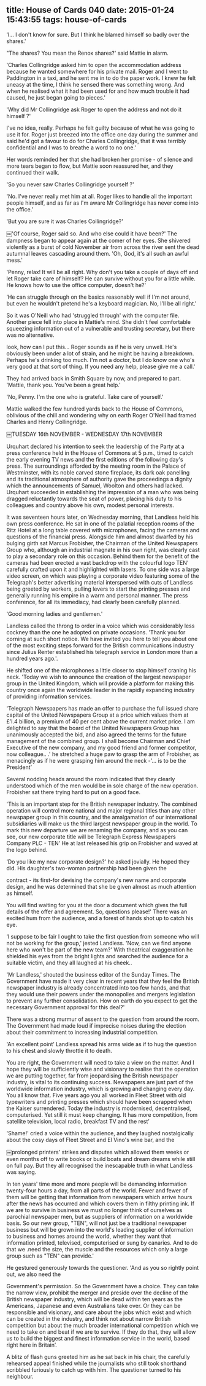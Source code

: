 title: House of Cards 040
date: 2015-01-24 15:43:55
tags: house-of-cards
---

‘I... I don't know for sure. But I think he blamed himself so badly over the shares.'

"The shares? You mean the Renox shares?' said Mattie in alarm.

'Charles Collingridge asked him to open the accommodation address because he wanted somewhere for his private mail. Roger and I went to Paddington in a taxi, and he sent me in to do the paper work. I knew he felt uneasy at the time, I think he sensed there was something wrong. And when he realised what it had been used for and how much trouble it had caused, he just began going to pieces.'

'Why did Mr Collingridge ask Roger to open the address and not do it himself ?'

I've no idea, really. Perhaps he felt guilty because of what he was going to use it for. Roger just breezed into the office one day during the summer and said he'd got a favour to do for Charles Collingridge, that it was terribly confidential and I was to breathe a word to no one.'

Her words reminded her that she had broken her promise - of silence and more tears began to flow, but Mattie soon reassured her, and they continued their walk.

'So you never saw Charles Collingridge yourself ?'

'No. I've never really met him at all. Roger likes to handle all the important people himself, and as far as I'm aware Mr Collingridge has never come into the office.'

'But you are sure it was Charles Collingridge?'

￼'Of course, Roger said so. And who else could it have been?' The dampness began to appear again at the comer of her eyes. She shivered violently as a burst of cold November air from across the river sent the dead autumnal leaves cascading around them. 'Oh, God, it's all such an awful mess.'

'Penny, relax! It will be all right. Why don't you take a couple of days off and let Roger take care of himself? He can survive without you for a little while. He knows how to use the office computer, doesn't he?'

‘He can struggle through on the basics reasonably well if I'm not around, but even he wouldn't pretend he's a keyboard magician. No, I’ll be all right.'

So it was O'Neill who had 'struggled through' with the computer file. Another piece fell into place in Mattie's mind. She didn't feel comfortable squeezing information out of a vulnerable and trusting secretary, but there was no alternative.

look, how can I put this... Roger sounds as if he is very unwell. He's obviously been under a lot of strain, and he might be having a breakdown. Perhaps he's drinking too much. I'm not a doctor, but I do know one who's very good at that sort of thing. If you need any help, please give me a call.'

They had arrived back in Smith Square by now, and prepared to part. 'Mattie, thank you. You've been a great help.'

'No, Penny. I'm the one who is grateful. Take care of yourself.'

Mattie walked the few hundred yards back to the House of Commons, oblivious of the chill and wondering why on earth Roger O'Neill had framed Charles and Henry Collingridge.

￼TUESDAY 16th NOVEMBER - WEDNESDAY 17th NOVEMBER

Urquhart declared his intention to seek the leadership of the Party at a press conference held in the House of Commons at 5 p.m., timed to catch the early evening TV news and the first editions of the following day's press. The surroundings afforded by the meeting room in the Palace of Westminster, with its noble carved stone fireplace, its dark oak panelling and its traditional atmosphere of authority gave the proceedings a dignity which the announcements of Samuel, Woolton and others had lacked. Urquhart succeeded in establishing the impression of a man who was being dragged reluctantly towards the seat of power, placing his duty to his colleagues and country above his own, modest personal interests.

It was seventeen hours later, on Wednesday morning, that Landless held his own press conference. He sat in one of the palatial reception rooms of the Ritz Hotel at a long table covered with microphones, facing the cameras and questions of the financial press. Alongside him and almost dwarfed by his bulging girth sat Marcus Frobisher, the Chairman of the United Newspapers Group who, although an industrial magnate in his own right, was clearly cast to play a secondary role on this occasion. Behind them for the benefit of the cameras had been erected a vast backdrop with the colourful logo TEN' carefully crafted upon it and highlighted with lasers. To one side was a large video screen, on which was playing a corporate video featuring some of the Telegraph's better advertising material interspersed with cuts of Landless being greeted by workers, pulling levers to start the printing presses and generally running his empire in a warm and personal manner. The press conference, for all its immediacy, had clearly been carefully planned.

'Good morning ladies and gentlemen.'

Landless called the throng to order in a voice which was considerably less cockney than the one he adopted on private occasions. 'Thank you for corning at such short notice. We have invited you here to tell you about one of the most exciting steps forward for the British communications industry since Julius Renter established his telegraph service in London more than a hundred years ago.'.

He shifted one of the microphones a little closer to stop himself craning his neck. 'Today we wish to announce the creation of the largest newspaper group in the United Kingdom, which will provide a platform for making this country once again the worldwide leader in the rapidly expanding industry of providing information services.

'Telegraph Newspapers has made an offer to purchase the full issued share capital of the United Newspapers Group at a price which values them at £’I.4 billion, a premium of 40 per cent above the current market price. I am delighted to say that the board of the United Newspapers Group has unanimously accepted the bid, and also agreed the terms for the future management of the combined group. I shall become Chairman and Chief Executive of the new company, and my good friend and former competitor, now colleague.. .' he stretched a huge paw to grasp the arm of Frobisher, as menacingly as if he were grasping him around the neck -'... is to be the President’

Several nodding heads around the room indicated that they clearly understood which of the men would be in sole charge of the new operation. Frobisher sat there trying hard to put on a good face.

'This is an important step for the British newspaper industry. The combined operation will control more national and major regional titles than any other newspaper group in this country, and the amalgamation of our international subsidiaries will make us the third largest newspaper group in the world. To mark this new departure we are renaming the company, and as you can see, our new corporate title will be Telegraph Express Newspapers Company PLC - TEN’ He at last released his grip on Frobisher and waved at the logo behind.

‘Do you like my new corporate design?' he asked jovially. He hoped they did. His daughter's two-woman partnership had been given the

contract - its first-for devising the company's new name and corporate design, and he was determined that she be given almost as much attention as himself.

You will find waiting for you at the door a document which gives the full details of the offer and agreement. So, questions please!' There was an excited hum from the audience, and a forest of hands shot up to catch his eye.

‘I suppose to be fair I ought to take the first question from someone who will not be working for the group,' jested Landless. 'Now, can we find anyone here who won't be part of the new team?' With theatrical exaggeration he shielded his eyes from the bright lights and searched the audience for a suitable victim, and they all laughed at his cheek..

'Mr Landless,' shouted the business editor of the Sunday Times. The Government have made it very clear in recent years that they feel the British newspaper industry is already concentrated into too few hands, and that they would use their powers under the monopolies and mergers legislation to prevent any further consolidation. How on earth do you expect to get the necessary Government approval for this deal?'

There was a strong murmur of assent to the question from around the room. The Government had made loud if imprecise noises during the election about their commitment to increasing industrial competition.

'An excellent point’ Landless spread his arms wide as if to hug the question to his chest and slowly throttle it to death.

You are right, the Government will need to take a view on the matter. And I hope they will be sufficiently wise and visionary to realise that the operation we are putting together, far from jeopardising the British newspaper industry, is vital to its continuing success. Newspapers are just part of the worldwide information industry, which is growing and changing every day. You all know that. Five years ago you all worked in Fleet Street with old typewriters and printing presses which should have been scrapped when the Kaiser surrendered. Today the industry is modernised, decentralised, computerised. Yet still it must keep changing. It has more competition, from satellite television, local radio, breakfast TV and the rest’

'Shame!' cried a voice within the audience, and they laughed nostalgically about the cosy days of Fleet Street and El Vino's wine bar, and the

￼prolonged printers' strikes and disputes which allowed them weeks or even months off to write books or build boats and dream dreams while still on full pay. But they all recognised the inescapable truth in what Landless was saying.

In ten years' time more and more people will be demanding information twenty-four hours a day, from all parts of the world. Fewer and fewer of them will be getting that information from newspapers which arrive hours after the news has occurred and which covers them in filthy printing ink. If we are to survive in business we must no longer think of ourselves as parochial newspaper men, but as suppliers of information on a worldwide basis. So our new group, "TEN", will not just be a traditional newspaper business but will be grown into the world's leading supplier of information to business and homes around the world, whether they want that information printed, televised, computerised or sung by canaries. And to do that we .need the size, the muscle and the resources which only a large group such as "TEN" can provide.'

He gestured generously towards the questioner. 'And as you so rightly point out, we also need the

Government's permission. So the Government have a choice. They can take the narrow view, prohibit the merger and preside over the decline of the British newspaper industry, which will be dead within ten years as the Americans, Japanese and even Australians take over. Or they can be responsible and visionary, and care about the jobs which exist and which can be created in the industry, and think not about narrow British competition but about the much broader international competition which we need to take on and beat if we are to survive. If they do that, they will allow us to build the biggest and finest information service in the world, based right here in Britain’.

A blitz of flash guns greeted him as he sat back in his chair, the carefully rehearsed appeal finished while the journalists who still took shorthand scribbled furiously to catch up with him. The questioner turned to his neighbour.

